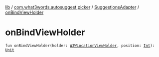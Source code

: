 [lib](../../index.md) / [com.what3words.autosuggest.picker](../index.md) / [SuggestionsAdapter](index.md) / [onBindViewHolder](./on-bind-view-holder.md)

# onBindViewHolder

`fun onBindViewHolder(holder: `[`W3WLocationViewHolder`](-w3-w-location-view-holder/index.md)`, position: `[`Int`](https://kotlinlang.org/api/latest/jvm/stdlib/kotlin/-int/index.html)`): `[`Unit`](https://kotlinlang.org/api/latest/jvm/stdlib/kotlin/-unit/index.html)